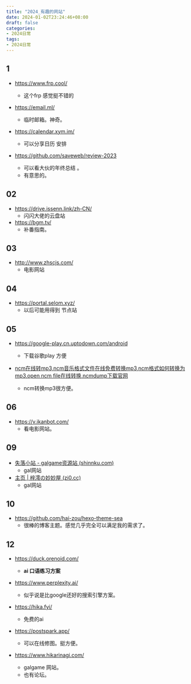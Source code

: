 ```yaml
---
title: "2024_有趣的网站"
date: 2024-01-02T23:24:46+08:00
draft: false
categories:
- 2024日常
tags:
- 2024日常
---
```



## 1


- https://www.frp.cool/
	- 这个frp 感觉挺不错的 

- https://email.ml/
	- 临时邮箱。神奇。

- https://calendar.xym.im/
	- 可以分享日历 安排 

- https://github.com/saveweb/review-2023
	- 可以看大伙的年终总结 。
	- 有意思的。

## 02 
- https://drive.issenn.link/zh-CN/
	- 闪闪大佬的云盘站
- https://bgm.tv/
	- 补番指南。


## 03 
- http://www.zhscjs.com/
	- 电影网站

## 04

- https://portal.selom.xyz/
	- 以后可能用得到 节点站

## 05

- https://google-play.cn.uptodown.com/android
	- 下载谷歌play 方便 

- [ncm在线转mp3,ncm音乐格式文件在线免费转换mp3,ncm格式如何转换为mp3,open ncm file在线转换,ncmdump下载官网](https://www.ncmdump.net/)
	- ncm转换mp3很方便。

## 06

- https://v.ikanbot.com/
	- 看电影网站。

## 09

- [失落小站 - galgame资源站 (shinnku.com)](https://www.shinnku.com/)
	- gal网站
- [主页 | 梓澪の妙妙屋 (zi0.cc)](https://zi0.cc/)
	- gal网站

## 10

- https://github.com/hai-zou/hexo-theme-sea
	- 很棒的博客主题。感觉几乎完全可以满足我的需求了。

## 12

 - https://duck.orenoid.com/
	- **ai 口语练习方案**

- https://www.perplexity.ai/
	- 似乎说是比google还好的搜索引擎方案。

- https://hika.fyi/
	- 免费的ai 

- https://postspark.app/
	- 可以在线修图。挺方便。

- https://www.hikarinagi.com/
	- galgame 网站。
	- 也有论坛。
